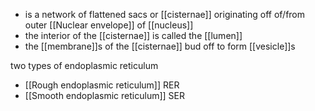 * is a network of flattened sacs or [[cisternae]] originating off of/from outer [[Nuclear envelope]] of [[nucleus]]  
* the interior of the [[cisternae]] is called the [[lumen]]
* the [[membrane]]s of the [[cisternae]] bud off to form [[vesicle]]s

two types of endoplasmic reticulum
* [[Rough endoplasmic reticulum]] RER
* [[Smooth endoplasmic reticulum]] SER